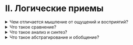 # II. Логические приемы

<details>
  <summary>Чем отличается мышление от ощущений и восприятий?</summary>
</details>

<details>
  <summary>Что такое сравнение?</summary>
</details>

<details>
  <summary>Что такое анализ и синтез?</summary>
</details>

<details>
  <summary>Что такое абстрагирование и обобщение?</summary>
</details>

